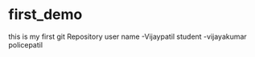 # first_demo
this is my first git Repository
user name -Vijaypatil
student -vijayakumar policepatil
